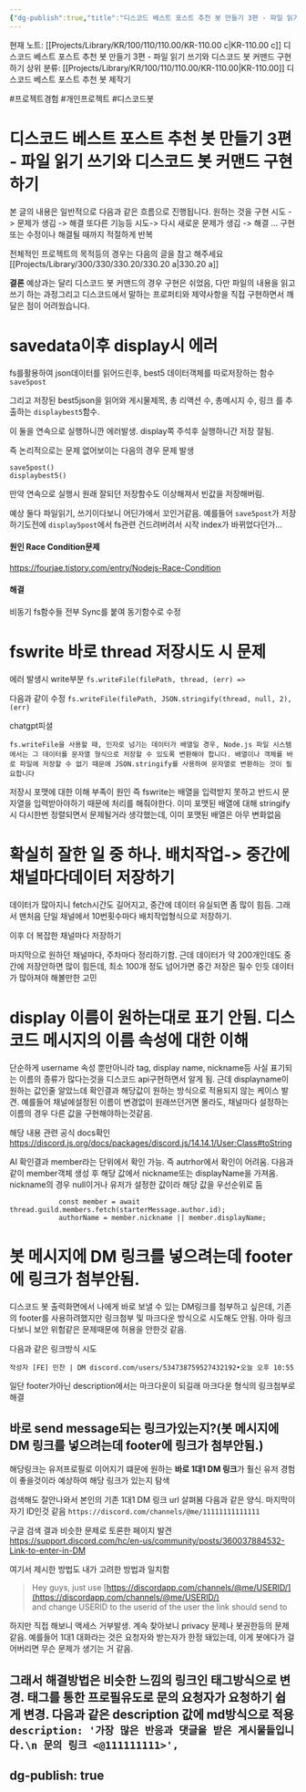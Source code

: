```yaml
---
{"dg-publish":true,"title":"디스코드 베스트 포스트 추천 봇 만들기 3편 - 파일 읽기 쓰기와 디스코드 봇 커맨드 구현하기","description":"파일을 읽기 및 쓰기하는 과정 특히 async와 race condition에 대해 이야기합니다. 그리고 디스코드봇 커맨드를 실제로 동작해봅니다","permalink":"/projects/library/kr/100/110/110-00/kr-110-00-c/","dgPassFrontmatter":true,"noteIcon":"0","created":"2024-11-20T23:06:04.758+09:00","updated":"2024-11-20T23:55:43.074+09:00"}
---
```


현재 노트: [[Projects/Library/KR/100/110/110.00/KR-110.00 c\|KR-110.00 c]] 디스코드 베스트 포스트 추천 봇 만들기 3편 - 파일 읽기 쓰기와 디스코드 봇 커맨드 구현하기
상위 분류: [[Projects/Library/KR/100/110/110.00/KR-110.00\|KR-110.00]] 디스코드 베스트 포스트 추천 봇 제작기


#프로젝트경험 #개인프로젝트 #디스코드봇


# 디스코드 베스트 포스트 추천 봇 만들기 3편 - 파일 읽기 쓰기와 디스코드 봇 커맨드 구현하기

본 글의 내용은 일반적으로  다음과 같은 흐름으로 진행됩니다.
원하는 것을 구현 시도 -> 문제가 생김 -> 해결
또다른 기능등 시도-> 다시 새로운 문제가 생김 -> 해결
... 구현 또는 수정이나 해결될 때까지 적절하게 반복

전체적인 프로젝트의 목적등의 경우는 다음의 글을 참고 해주세요
[[Projects/Library/300/330/330.20/330.20 a\|330.20 a]]

**결론**
예상과는 달리 디스코드 봇 커맨드의 경우 구현은 쉬었음, 다만 파일의 내용을 읽고 쓰기 하는 과정그리고 디스코드에서 말하는 프로퍼티와 제약사항을 직접 구현하면서 깨달은 점이 어려웠습니다.
# savedata이후 display시 에러

fs를활용하여 json데이터를 읽어드린후, best5 데이터객체를 따로저장하는 함수
 `save5post`

그리고 저장된 best5json을 읽어와 게시물제목, 총 리액션 수, 총메시지 수, 링크 를 추출하는 `displaybest5`함수.

이 둘을 연속으로 실행하니깐 에러발생.  display쪽 주석후 실행하니간 저장 잘됨.

즉 논리적으로는 문제 없어보이는 다음의 경우 문제 발생
```
save5post()
displaybest5()
```
만약 연속으로 실행시 원래 잘되던 저장함수도 이상해져서 빈값을 저장해버림.

예상
둘다 파일읽기, 쓰기이다보니 어딘가에서 꼬인거같음. 예를들어 `save5post`가 저장하기도전에 `display5post`에서 fs관련 건드려버려서 시작 index가 바뀌었다던가...

#### 원인 **Race Condition**문제
https://fourjae.tistory.com/entry/Nodejs-Race-Condition

#### 해결
비동기 fs함수들 전부  Sync를 붙여 동기함수로 수정

# fswrite 바로 thread 저장시도 시 문제


에러 발생시 write부분
`fs.writeFile(filePath, thread, (err) =>`

다음과 같이 수정
`fs.writeFile(filePath, JSON.stringify(thread, null, 2), (err)`

chatgpt피셜
```
fs.writeFile을 사용할 때, 인자로 넘기는 데이터가 배열일 경우, Node.js 파일 시스템에서는 그 데이터를 문자열 형식으로 저장할 수 있도록 변환해야 합니다. 배열이나 객체를 바로 파일에 저장할 수 없기 때문에 JSON.stringify를 사용하여 문자열로 변환하는 것이 필요합니다
```
저장시 포맷에 대한 이해 부족이 원인
즉 fswrite는 배열을 입력받지 못하고 반드시 문자열을 입력받아야하기 때문에 처리를 해줘야한다.
이미 포맷된 배열에 대해 stringify시 다시한번 정렬되면서 문제될거라 생각했는데, 이미 포맷된 배열은 아무 변화없음


# 확실히 잘한 일 중 하나. 배치작업-> 중간에 채널마다데이터 저장하기

데이터가 많아지니 fetch시간도 길어지고, 중간에 데이터 유실되면 좀 많이 힘듬. 그래서 맨처음 단일 채널에서 10번횟수마다 배치작업형식으로 저장하기.

이후 더 복잡한 채널마다 저장하기

마지막으로 원하던 채널마다, 주차마다 정리하기함.
근데 데이터가 약 200개인데도 중간에 저장안하면 많이 힘든데,  최소 100개 정도 넘어가면 중간 저장은 필수  인듯
데이터가 많아져야 해볼만한 고민

# display 이름이 원하는대로 표기 안됨. 디스코드 메시지의 이름 속성에 대한 이해

단순하게 username 속성 뿐만아니라 tag, display name,  nickname등 사실 표기되는 이름의 종류가 많다는것을 디스코드 api구현하면서 알게 됨.
근데 displayname이 원하는 값인줄 알았느데 확인결과 해당값이 원하는 방식으로 적용되지 않는 케이스 발견. 예를들어  채널에설정된 이름이 변경없이 원래쓰던거면 몰라도, 채널마다 설정하는 이름의 경우 다른 값을 구현해야하는것같음.

해당 내용 관련 공식 docs확인
https://discord.js.org/docs/packages/discord.js/14.14.1/User:Class#toString

AI 확인결과 member라는 단위에서 확인 가능. 즉 autrhor에서 확인이 어려움.
다음과 같이 member객체 생성 후 해당 값에서 nickname또는  displayName을 가져옴. nickname의 경우  null이거나 유저가 설정한 값이라 해당  값을 우선순위로 둠
```
            const member = await thread.guild.members.fetch(starterMessage.author.id);
            authorName = member.nickname || member.displayName;
```


# 봇 메시지에 DM 링크를 넣으려는데 footer에 링크가 첨부안됨.

디스코드 봇 출력화면에서 나에게 바로 보낼 수 있는 DM링크를 첨부하고 싶은데, 기존의 footer를 사용하려했지만 링크첨부 및 마크다운 방식으로 시도해도 안됨. 아마 링크다보니 보안 위험같은 문제때문에 허용을 안한것 같음.

다음과 같은 링크방식 시도
```
작성자 [FE] 민찬 | DM discord.com/users/534738759527432192•오늘 오후 10:55
```

일단 footer가아닌 description에서는 마크다운이 되길래 마크다운 형식의 링크첨부로 해결

## 바로 send message되는 링크가있는지?(봇 메시지에 DM 링크를 넣으려는데 footer에 링크가 첨부안됨.)

해당링크는 유저프로필로 이어지기 떄문에 원하는 **바로 1대1 DM 링크**가 훨신 유저 경험이 좋을것이라 예상하여 해당 링크가 있는지 탐색

검색해도 잘안나와서 본인의 기존 1대1 DM 링크  url 살펴봄
다음과 같은 양식. 마지막이 자기 ID인것 같음
`https://discord.com/channels/@me/11111111111111`


구글 검색 결과 비슷한 문제로 토론한 페이지 발견
https://support.discord.com/hc/en-us/community/posts/360037884532-Link-to-enter-in-DM

여기서 제시한 방법도 내가 고려한 방법과 일치함
> Hey guys, just use [https://discordapp.com/channels/@me/USERID/](https://discordapp.com/channels/@me/USERID/)  
> and change USERID to the userid of the user the link should send to

하지만 직접 해보니 액세스 거부발생.
계속 찾아보니 privacy 문제나 봇권한등의 문제같음. 예를들어 1대1 대화라는 것은 요청자와 받는자가 한정 돼있는데, 이게 봇에다가 걸어버리면 무슨 문제가 생기는 거 같음.

그래서 해결방법은 비슷한 느낌의 링크인 태그방식으로 변경. 태그를 통한 프로필유도로 문의 요청자가 요청하기 쉽게 변경. 다음과 같은 description 값에 md방식으로 적용
`description: '가장 많은 반응과 댓글을 받은 게시물들입니다.\n 문의 링크 <@111111111>',`
---
dg-publish: true
---
